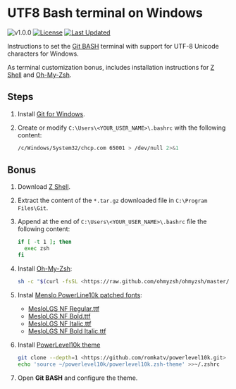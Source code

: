 # UTF8 Bash terminal on Windows

![v1.0.0](https://img.shields.io/badge/version-1.0.0-white.svg?style=flat-squarex&color=lightgray)
[![License](https://img.shields.io/github/license/JosePamplona/ExDebug)](https://github.com/JosePamplona/ExDebug/blob/main/LICENSE.md)
[![Last Updated](https://img.shields.io/github/last-commit/JosePamplona/ExDebug.svg)](https://github.com/JosePamplona/ExDebug/commits/main)

Instructions to set the [Git BASH](https://gitforwindows.org/) terminal with support for UTF-8 Unicode characters for Windows.

As terminal customization bonus, includes installation instructions for [Z Shell](https://www.zsh.org/) and [Oh-My-Zsh](https://ohmyz.sh/).

## Steps

1. Install [Git for Windows](https://gitforwindows.org/).

1. Create or modify `C:\Users\<YOUR_USER_NAME>\.bashrc` with the following content:

    ```bash
    /c/Windows/System32/chcp.com 65001 > /dev/null 2>&1
    ```

## Bonus

1. Download [Z Shell](https://packages.msys2.org/package/zsh).

1. Extract the content of the `*.tar.gz` downloaded file in `C:\Program Files\Git`.

1. Append at the end of `C:\Users\<YOUR_USER_NAME>\.bashrc` file the following content:

    ```bash
    if [ -t 1 ]; then
      exec zsh
    fi
    ```

1. Install [Oh-My-Zsh](https://ohmyz.sh/#install):

    ```bash
    sh -c "$(curl -fsSL <https://raw.github.com/ohmyzsh/ohmyzsh/master/tools/install.sh>)"
    ```

1. Instal [Menslo PowerLine10k patched fonts](https://github.com/romkatv/powerlevel10k?tab=readme-ov-file#meslo-nerd-font-patched-for-powerlevel10k):
    - [MesloLGS NF Regular.ttf](https://github.com/romkatv/powerlevel10k-media/raw/master/MesloLGS%20NF%20Regular.ttf)
    - [MesloLGS NF Bold.ttf](https://github.com/romkatv/powerlevel10k-media/raw/master/MesloLGS%20NF%Bold.ttf)
    - [MesloLGS NF Italic.ttf](https://github.com/romkatv/powerlevel10k-media/raw/master/MesloLGS%20NF%20Italic.ttf)
    - [MesloLGS NF Bold Italic.ttf](https://github.com/romkatv/powerlevel10k-media/raw/master/MesloLGS%20NF%20Bold%20Italic.ttf)

1. Install [PowerLevel10k theme](https://github.com/romkatv/powerlevel10k)

    ```bash
    git clone --depth=1 <https://github.com/romkatv/powerlevel10k.git> ~/powerlevel10k
    echo 'source ~/powerlevel10k/powerlevel10k.zsh-theme' >>~/.zshrc
    ```

1. Open **Git BASH** and configure the theme.
